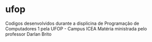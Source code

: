 # ufop
Codigos desenvolvidos durante a displicina de Programação de Computadores 1 pela UFOP - Campus ICEA
Matéria ministrada pelo professor Darlan Brito
